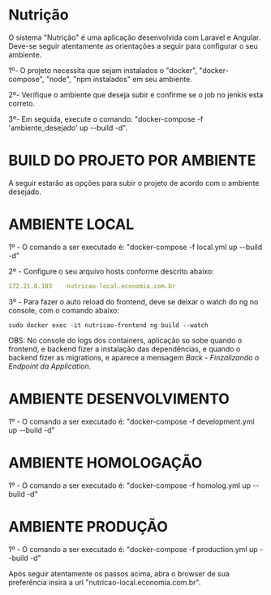 # Nutrição

O sistema "Nutrição" é uma aplicação desenvolvida com Laravel e Angular. Deve-se seguir atentamente
as orientações a seguir para configurar o seu ambiente.

1º- O projeto necessita que sejam instalados o "docker", "docker-compose", "node", "npm instalados" em seu ambiente.

2º- Verifique o ambiente que deseja subir e confirme se o job no jenkis esta correto.

3º- Em seguida, execute o comando: "docker-compose -f 'ambiente_desejado' up --build -d".

# BUILD DO PROJETO POR AMBIENTE

A seguir estarão as opções para subir o projeto de acordo com o ambiente desejado.

# AMBIENTE LOCAL

1º - O comando a ser executado é: "docker-compose -f local.yml up --build -d"

2º - Configure o seu arquivo hosts conforme descrito abaixo:

```yml
172.21.0.103    nutricao-local.economia.com.br
```
3º - Para fazer o auto reload do frontend, deve se deixar o watch do ng no console, com o comando abaixo:
```
sudo docker exec -it nutricao-frontend ng build --watch
```

OBS: No console do logs dos containers, aplicação so sobe quando o frontend, e backend fizer a instalação das dependências, e quando o backend fizer as migrations, e aparece a mensagem *Back - Finzalizando o Endpoint da Application*.

# AMBIENTE DESENVOLVIMENTO

1º - O comando a ser executado é: "docker-compose -f development.yml up --build -d"

# AMBIENTE HOMOLOGAÇÃO

1º - O comando a ser executado é: "docker-compose -f homolog.yml up --build -d"

# AMBIENTE PRODUÇÃO

1º - O comando a ser executado é: "docker-compose -f production.yml up --build -d"

Após seguir atentamente os passos acima, abra o browser de sua preferência insira a url "nutricao-local.economia.com.br".
